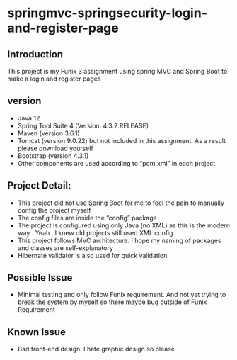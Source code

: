 # springmvc-springsecurity-login-and-register-page
 
## Introduction

This project is my Funix 3 assignment using spring MVC and Spring Boot to make a login and register pages

## version
-	Java 12
-	Spring Tool Suite 4 (Version: 4.3.2.RELEASE) 
-	Maven (version 3.6.1)
-	Tomcat (version 9.0.22) but not included in this assignment. As a result please download yourself 
-	Bootstrap (version 4.3.1)
- Other components are used according to “pom.xml” in each project

## Project Detail:

-	This project did not use Spring Boot for me to feel the pain to manually config the project myself 
-	The config files are inside the “config” package
-	The project is configured using only Java (no XML) as this is the modern way . Yeah , I knew old projects still used XML config
-	This project follows MVC architecture.  I hope my naming of packages and classes are self-explanatory  
-	Hibernate validator is also used for quick validation

## Possible Issue
-	Minimal testing and only follow Funix requirement. And not yet trying to break the system by myself so there maybe bug outside of Funix Requirement

## Known Issue
-	Bad front-end design: I hate graphic design so please 

